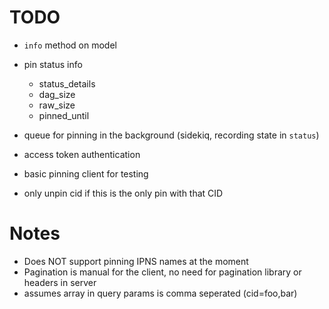 # TODO

- `info` method on model
- pin status info
  - status_details
  - dag_size
  - raw_size
  - pinned_until

- queue for pinning in the background (sidekiq, recording state in `status`)

- access token authentication

- basic pinning client for testing

- only unpin cid if this is the only pin with that CID

# Notes

- Does NOT support pinning IPNS names at the moment
- Pagination is manual for the client, no need for pagination library or headers in server
- assumes array in query params is comma seperated (cid=foo,bar)
